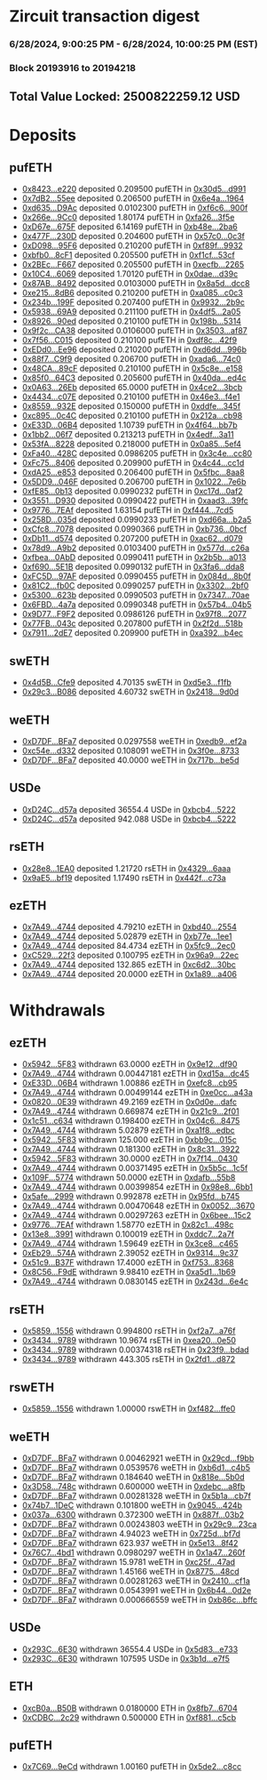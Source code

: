 # Zircuit transaction digest
### 6/28/2024, 9:00:25 PM - 6/28/2024, 10:00:25 PM (EST)
### Block 20193916 to 20194218

## Total Value Locked: 2500822259.12 USD

# Deposits
## pufETH
- [0x8423...e220](https://etherscan.io/address/0x8423BAeE3d18c71C02Df7Bc9ED5912073f49e220) deposited 0.209500 pufETH in [0x30d5...d991](https://etherscan.io/tx/0x8423BAeE3d18c71C02Df7Bc9ED5912073f49e220)
- [0x7dB2...55ee](https://etherscan.io/address/0x7dB2d478709D479d2D518262523f55732ED455ee) deposited 0.206500 pufETH in [0x6e4a...1964](https://etherscan.io/tx/0x7dB2d478709D479d2D518262523f55732ED455ee)
- [0xd635...D9Ac](https://etherscan.io/address/0xd63534d9442f407DcFf26B475EBBC3F2e8CED9Ac) deposited 0.0102300 pufETH in [0xf6c6...900f](https://etherscan.io/tx/0xd63534d9442f407DcFf26B475EBBC3F2e8CED9Ac)
- [0x266e...9Cc0](https://etherscan.io/address/0x266ecCe1033a3B6189f215b619FcA00558599Cc0) deposited 1.80174 pufETH in [0xfa26...3f5e](https://etherscan.io/tx/0x266ecCe1033a3B6189f215b619FcA00558599Cc0)
- [0xD67e...675F](https://etherscan.io/address/0xD67e8Bcb696E12c9A6E338AA7A297A073A61675F) deposited 6.14169 pufETH in [0xb48e...2ba6](https://etherscan.io/tx/0xD67e8Bcb696E12c9A6E338AA7A297A073A61675F)
- [0x477F...230D](https://etherscan.io/address/0x477F7d37100116cA2A7cC4f3f7955423E6dE230D) deposited 0.204600 pufETH in [0x57c0...0c3f](https://etherscan.io/tx/0x477F7d37100116cA2A7cC4f3f7955423E6dE230D)
- [0xD098...95F6](https://etherscan.io/address/0xD098fDb1d22EA09fcfaC0a41035ADC00D01a95F6) deposited 0.210200 pufETH in [0xf89f...9932](https://etherscan.io/tx/0xD098fDb1d22EA09fcfaC0a41035ADC00D01a95F6)
- [0xbfb0...8cF1](https://etherscan.io/address/0xbfb0D806B796aE17a7024f8a7c08092CF1C28cF1) deposited 0.205500 pufETH in [0xf1cf...53cf](https://etherscan.io/tx/0xbfb0D806B796aE17a7024f8a7c08092CF1C28cF1)
- [0x2BEc...F667](https://etherscan.io/address/0x2BEca4fC5dDBDa33455252D6e81231C11F55F667) deposited 0.205500 pufETH in [0xecfb...2265](https://etherscan.io/tx/0x2BEca4fC5dDBDa33455252D6e81231C11F55F667)
- [0x10C4...6069](https://etherscan.io/address/0x10C4EaedEE32D5b51bc166a4792c789781E66069) deposited 1.70120 pufETH in [0x0dae...d39c](https://etherscan.io/tx/0x10C4EaedEE32D5b51bc166a4792c789781E66069)
- [0x87AB...8492](https://etherscan.io/address/0x87ABe8b980d728Aa9d09241aF2F17B08b7fe8492) deposited 0.0103000 pufETH in [0x8a5d...dcc8](https://etherscan.io/tx/0x87ABe8b980d728Aa9d09241aF2F17B08b7fe8492)
- [0xe215...8dB6](https://etherscan.io/address/0xe2153459aa34f54d2293272614EB5Bb6e39E8dB6) deposited 0.210200 pufETH in [0xa085...c0c3](https://etherscan.io/tx/0xe2153459aa34f54d2293272614EB5Bb6e39E8dB6)
- [0x234b...199F](https://etherscan.io/address/0x234baBF2D3d73e53a9707c67Cf32481A0b56199F) deposited 0.207400 pufETH in [0x9932...2b9c](https://etherscan.io/tx/0x234baBF2D3d73e53a9707c67Cf32481A0b56199F)
- [0x5938...69A9](https://etherscan.io/address/0x5938236DC754389a201894AC593EE09B1b1669A9) deposited 0.211100 pufETH in [0x4df5...2a05](https://etherscan.io/tx/0x5938236DC754389a201894AC593EE09B1b1669A9)
- [0x8926...90ed](https://etherscan.io/address/0x8926683be097a9bc417c3B3d9413e6B8Ee3190ed) deposited 0.210100 pufETH in [0x198b...5314](https://etherscan.io/tx/0x8926683be097a9bc417c3B3d9413e6B8Ee3190ed)
- [0x9f2c...CA38](https://etherscan.io/address/0x9f2c21fc7bEA5431684365A447C66e710faFCA38) deposited 0.0106000 pufETH in [0x3503...af87](https://etherscan.io/tx/0x9f2c21fc7bEA5431684365A447C66e710faFCA38)
- [0x7f56...C015](https://etherscan.io/address/0x7f56e463354D66E5e15A1c1F9DABB43Cd73cC015) deposited 0.210100 pufETH in [0xdf8c...42f9](https://etherscan.io/tx/0x7f56e463354D66E5e15A1c1F9DABB43Cd73cC015)
- [0xEDd0...Ee96](https://etherscan.io/address/0xEDd00F90bf428550B16803901f60a033E276Ee96) deposited 0.210200 pufETH in [0xd6dd...996b](https://etherscan.io/tx/0xEDd00F90bf428550B16803901f60a033E276Ee96)
- [0x88f7...C9f9](https://etherscan.io/address/0x88f768A802f6fA52F1521680536F7b0805b6C9f9) deposited 0.206700 pufETH in [0xada6...74c0](https://etherscan.io/tx/0x88f768A802f6fA52F1521680536F7b0805b6C9f9)
- [0x48CA...89cF](https://etherscan.io/address/0x48CA6e53b8A643a59e570b978B49F4438f7189cF) deposited 0.210100 pufETH in [0x5c8e...e158](https://etherscan.io/tx/0x48CA6e53b8A643a59e570b978B49F4438f7189cF)
- [0x85f0...64C3](https://etherscan.io/address/0x85f0De5994e4FAfd8e73729f3209F25f906c64C3) deposited 0.205600 pufETH in [0x40da...ed4c](https://etherscan.io/tx/0x85f0De5994e4FAfd8e73729f3209F25f906c64C3)
- [0x0A63...26Eb](https://etherscan.io/address/0x0A639cB00c44705409c32b0f01f16Bbc3b3c26Eb) deposited 65.0000 pufETH in [0x4ce2...3bcb](https://etherscan.io/tx/0x0A639cB00c44705409c32b0f01f16Bbc3b3c26Eb)
- [0x4434...c07E](https://etherscan.io/address/0x44341091B546E4973005AE49804552Dd79c7c07E) deposited 0.210100 pufETH in [0x46e3...f4e1](https://etherscan.io/tx/0x44341091B546E4973005AE49804552Dd79c7c07E)
- [0x8559...932E](https://etherscan.io/address/0x8559Abb428466F5B6becBFF86dc1758B9b72932E) deposited 0.150000 pufETH in [0xddfe...345f](https://etherscan.io/tx/0x8559Abb428466F5B6becBFF86dc1758B9b72932E)
- [0xc895...0c4C](https://etherscan.io/address/0xc895c89aC6B9a1ac0964580916D8daa7AbD40c4C) deposited 0.210100 pufETH in [0x212a...cb98](https://etherscan.io/tx/0xc895c89aC6B9a1ac0964580916D8daa7AbD40c4C)
- [0xE33D...06B4](https://etherscan.io/address/0xE33D9e12eCdA4627F3a311f520d8Fe65D45006B4) deposited 1.10739 pufETH in [0x4f64...bb7b](https://etherscan.io/tx/0xE33D9e12eCdA4627F3a311f520d8Fe65D45006B4)
- [0x1bb2...06f7](https://etherscan.io/address/0x1bb216120E8F939f520C610Bdc3C88aDAc4b06f7) deposited 0.213213 pufETH in [0x4edf...3a11](https://etherscan.io/tx/0x1bb216120E8F939f520C610Bdc3C88aDAc4b06f7)
- [0x53fA...8228](https://etherscan.io/address/0x53fA882a89EcD499EA9382efF1Bc5f792B698228) deposited 0.218000 pufETH in [0x0a85...5ef4](https://etherscan.io/tx/0x53fA882a89EcD499EA9382efF1Bc5f792B698228)
- [0xFa40...428C](https://etherscan.io/address/0xFa40cD4Bf5D6486a0c032497426132405283428C) deposited 0.0986205 pufETH in [0x3c4e...cc80](https://etherscan.io/tx/0xFa40cD4Bf5D6486a0c032497426132405283428C)
- [0xFc75...8406](https://etherscan.io/address/0xFc75AD59a0283e7AA3665f43F337b693A4E28406) deposited 0.209900 pufETH in [0x4c44...cc1d](https://etherscan.io/tx/0xFc75AD59a0283e7AA3665f43F337b693A4E28406)
- [0xdA25...e853](https://etherscan.io/address/0xdA25bc3dA609bBF5E8030Eff848d939b9862e853) deposited 0.206400 pufETH in [0x5fbc...8aa8](https://etherscan.io/tx/0xdA25bc3dA609bBF5E8030Eff848d939b9862e853)
- [0x5DD9...046F](https://etherscan.io/address/0x5DD934B6bC67e95F887FE06d81EEafe2E9D2046F) deposited 0.206700 pufETH in [0x1022...7e6b](https://etherscan.io/tx/0x5DD934B6bC67e95F887FE06d81EEafe2E9D2046F)
- [0xfE85...0b13](https://etherscan.io/address/0xfE850e995DC0775E93cd7848A593Cb0876af0b13) deposited 0.0990232 pufETH in [0xc17d...0af2](https://etherscan.io/tx/0xfE850e995DC0775E93cd7848A593Cb0876af0b13)
- [0x3551...D930](https://etherscan.io/address/0x3551FdAEc96a5B26579236122a2193744C9fD930) deposited 0.0990422 pufETH in [0xaad3...39fc](https://etherscan.io/tx/0x3551FdAEc96a5B26579236122a2193744C9fD930)
- [0x9776...7EAf](https://etherscan.io/address/0x9776E77100E9Cb9fd7c4268997E0aB1a73937EAf) deposited 1.63154 pufETH in [0xf444...7cd5](https://etherscan.io/tx/0x9776E77100E9Cb9fd7c4268997E0aB1a73937EAf)
- [0x258D...035d](https://etherscan.io/address/0x258DBcf129e3c1f26D43a2b5EeC7eCc1e3e5035d) deposited 0.0990233 pufETH in [0xd66a...b2a5](https://etherscan.io/tx/0x258DBcf129e3c1f26D43a2b5EeC7eCc1e3e5035d)
- [0xCfc8...7078](https://etherscan.io/address/0xCfc8ff47e65A55a8B4b5622CF374601094aE7078) deposited 0.0990366 pufETH in [0xb736...0bcf](https://etherscan.io/tx/0xCfc8ff47e65A55a8B4b5622CF374601094aE7078)
- [0xDb11...d574](https://etherscan.io/address/0xDb1111550685359D3796890712033A0e5c43d574) deposited 0.207200 pufETH in [0xac62...d079](https://etherscan.io/tx/0xDb1111550685359D3796890712033A0e5c43d574)
- [0x78d9...A9b2](https://etherscan.io/address/0x78d98C59cFb914cE6bF071568104793f96E6A9b2) deposited 0.0103400 pufETH in [0x577d...c26a](https://etherscan.io/tx/0x78d98C59cFb914cE6bF071568104793f96E6A9b2)
- [0xfbea...0AbD](https://etherscan.io/address/0xfbea921cC5F1aEd65FbFF6e7B4738B9442590AbD) deposited 0.0990411 pufETH in [0x2b5b...a013](https://etherscan.io/tx/0xfbea921cC5F1aEd65FbFF6e7B4738B9442590AbD)
- [0xf690...5E1B](https://etherscan.io/address/0xf6904f3E805b1dafcF04FD25BF9C559344865E1B) deposited 0.0990132 pufETH in [0x3fa6...dda8](https://etherscan.io/tx/0xf6904f3E805b1dafcF04FD25BF9C559344865E1B)
- [0xFC5D...97AF](https://etherscan.io/address/0xFC5D3698409543Ad72a824026C4b9aaB190E97AF) deposited 0.0990455 pufETH in [0x084d...8b0f](https://etherscan.io/tx/0xFC5D3698409543Ad72a824026C4b9aaB190E97AF)
- [0x81C2...fb0C](https://etherscan.io/address/0x81C2e67bBe1Fcd4258fCFf384B5BDC1870Cefb0C) deposited 0.0990257 pufETH in [0x3302...2bf0](https://etherscan.io/tx/0x81C2e67bBe1Fcd4258fCFf384B5BDC1870Cefb0C)
- [0x5300...623b](https://etherscan.io/address/0x53007c753DD2c8Dff613B0530B8DEF8E609e623b) deposited 0.0990503 pufETH in [0x7347...70ae](https://etherscan.io/tx/0x53007c753DD2c8Dff613B0530B8DEF8E609e623b)
- [0x6FBD...4a7a](https://etherscan.io/address/0x6FBD04b58fD8BDb023056F73fe001a8eF1134a7a) deposited 0.0990348 pufETH in [0x57b4...04b5](https://etherscan.io/tx/0x6FBD04b58fD8BDb023056F73fe001a8eF1134a7a)
- [0x9D77...F9F2](https://etherscan.io/address/0x9D77C23438BF761622d26FD5A206ed8bE051F9F2) deposited 0.0986126 pufETH in [0x97f8...2077](https://etherscan.io/tx/0x9D77C23438BF761622d26FD5A206ed8bE051F9F2)
- [0x77FB...043c](https://etherscan.io/address/0x77FB79618C72aB576fE7A393D86f9DB30b22043c) deposited 0.207800 pufETH in [0x2f2d...518b](https://etherscan.io/tx/0x77FB79618C72aB576fE7A393D86f9DB30b22043c)
- [0x7911...2dE7](https://etherscan.io/address/0x7911D4B0e7aCb32CA45CD59cDB5EB6B8add52dE7) deposited 0.209900 pufETH in [0xa392...b4ec](https://etherscan.io/tx/0x7911D4B0e7aCb32CA45CD59cDB5EB6B8add52dE7)
## swETH
- [0x4d5B...Cfe9](https://etherscan.io/address/0x4d5B7E42939C7a28a73787E7b5EB7A634742Cfe9) deposited 4.70135 swETH in [0xd5e3...f1fb](https://etherscan.io/tx/0x4d5B7E42939C7a28a73787E7b5EB7A634742Cfe9)
- [0x29c3...B086](https://etherscan.io/address/0x29c3C135d85158660EE95bfd8140B71386d1B086) deposited 4.60732 swETH in [0x2418...9d0d](https://etherscan.io/tx/0x29c3C135d85158660EE95bfd8140B71386d1B086)
## weETH
- [0xD7DF...BFa7](https://etherscan.io/address/0xD7DF7E085214743530afF339aFC420c7c720BFa7) deposited 0.0297558 weETH in [0xedb9...ef2a](https://etherscan.io/tx/0xD7DF7E085214743530afF339aFC420c7c720BFa7)
- [0xc54e...d332](https://etherscan.io/address/0xc54eE315E304E564D72463bC52a326eCf4f1d332) deposited 0.108091 weETH in [0x3f0e...8733](https://etherscan.io/tx/0xc54eE315E304E564D72463bC52a326eCf4f1d332)
- [0xD7DF...BFa7](https://etherscan.io/address/0xD7DF7E085214743530afF339aFC420c7c720BFa7) deposited 40.0000 weETH in [0x717b...be5d](https://etherscan.io/tx/0xD7DF7E085214743530afF339aFC420c7c720BFa7)
## USDe
- [0xD24C...d57a](https://etherscan.io/address/0xD24Cfe2d0fa81369ca6291c28ac5426e16B6d57a) deposited 36554.4 USDe in [0xbcb4...5222](https://etherscan.io/tx/0xD24Cfe2d0fa81369ca6291c28ac5426e16B6d57a)
- [0xD24C...d57a](https://etherscan.io/address/0xD24Cfe2d0fa81369ca6291c28ac5426e16B6d57a) deposited 942.088 USDe in [0xbcb4...5222](https://etherscan.io/tx/0xD24Cfe2d0fa81369ca6291c28ac5426e16B6d57a)
## rsETH
- [0x28e8...1EA0](https://etherscan.io/address/0x28e87d9ae263d363e20707F059c23720D4111EA0) deposited 1.21720 rsETH in [0x4329...6aaa](https://etherscan.io/tx/0x28e87d9ae263d363e20707F059c23720D4111EA0)
- [0x9aE5...bf19](https://etherscan.io/address/0x9aE59Ab5174184C2F72C43e473ee73a87469bf19) deposited 1.17490 rsETH in [0x442f...c73a](https://etherscan.io/tx/0x9aE59Ab5174184C2F72C43e473ee73a87469bf19)
## ezETH
- [0x7A49...4744](https://etherscan.io/address/0x7A493Be5c2ce014cD049Bf178a1ac0Db1B434744) deposited 4.79210 ezETH in [0xbd40...2554](https://etherscan.io/tx/0x7A493Be5c2ce014cD049Bf178a1ac0Db1B434744)
- [0x7A49...4744](https://etherscan.io/address/0x7A493Be5c2ce014cD049Bf178a1ac0Db1B434744) deposited 5.02879 ezETH in [0xb77e...1ee1](https://etherscan.io/tx/0x7A493Be5c2ce014cD049Bf178a1ac0Db1B434744)
- [0x7A49...4744](https://etherscan.io/address/0x7A493Be5c2ce014cD049Bf178a1ac0Db1B434744) deposited 84.4734 ezETH in [0x5fc9...2ec0](https://etherscan.io/tx/0x7A493Be5c2ce014cD049Bf178a1ac0Db1B434744)
- [0xC529...22f3](https://etherscan.io/address/0xC529B0815fcB927d121463728F9aD7055F4B22f3) deposited 0.100795 ezETH in [0x96a9...22ec](https://etherscan.io/tx/0xC529B0815fcB927d121463728F9aD7055F4B22f3)
- [0x7A49...4744](https://etherscan.io/address/0x7A493Be5c2ce014cD049Bf178a1ac0Db1B434744) deposited 132.865 ezETH in [0xc6d2...30bc](https://etherscan.io/tx/0x7A493Be5c2ce014cD049Bf178a1ac0Db1B434744)
- [0x7A49...4744](https://etherscan.io/address/0x7A493Be5c2ce014cD049Bf178a1ac0Db1B434744) deposited 20.0000 ezETH in [0x1a89...a406](https://etherscan.io/tx/0x7A493Be5c2ce014cD049Bf178a1ac0Db1B434744)
# Withdrawals
## ezETH
- [0x5942...5F83](https://etherscan.io/address/0x59426902B232182A6e833903761Ef617E1375F83) withdrawn 63.0000 ezETH in [0x9e12...df90](https://etherscan.io/tx/0x59426902B232182A6e833903761Ef617E1375F83)
- [0x7A49...4744](https://etherscan.io/address/0x7A493Be5c2ce014cD049Bf178a1ac0Db1B434744) withdrawn 0.00447181 ezETH in [0xd15a...dc45](https://etherscan.io/tx/0x7A493Be5c2ce014cD049Bf178a1ac0Db1B434744)
- [0xE33D...06B4](https://etherscan.io/address/0xE33D9e12eCdA4627F3a311f520d8Fe65D45006B4) withdrawn 1.00886 ezETH in [0xefc8...cb95](https://etherscan.io/tx/0xE33D9e12eCdA4627F3a311f520d8Fe65D45006B4)
- [0x7A49...4744](https://etherscan.io/address/0x7A493Be5c2ce014cD049Bf178a1ac0Db1B434744) withdrawn 0.00499144 ezETH in [0xe0cc...a43a](https://etherscan.io/tx/0x7A493Be5c2ce014cD049Bf178a1ac0Db1B434744)
- [0x0820...0E39](https://etherscan.io/address/0x082005c842e243475C8719b3082B1f5b8baa0E39) withdrawn 49.2169 ezETH in [0x0d0e...dafc](https://etherscan.io/tx/0x082005c842e243475C8719b3082B1f5b8baa0E39)
- [0x7A49...4744](https://etherscan.io/address/0x7A493Be5c2ce014cD049Bf178a1ac0Db1B434744) withdrawn 0.669874 ezETH in [0x21c9...2f01](https://etherscan.io/tx/0x7A493Be5c2ce014cD049Bf178a1ac0Db1B434744)
- [0x1c51...c634](https://etherscan.io/address/0x1c51E61Db2cf5f727a45abc9f2465927EEf9c634) withdrawn 0.198400 ezETH in [0x04c6...8475](https://etherscan.io/tx/0x1c51E61Db2cf5f727a45abc9f2465927EEf9c634)
- [0x7A49...4744](https://etherscan.io/address/0x7A493Be5c2ce014cD049Bf178a1ac0Db1B434744) withdrawn 5.02879 ezETH in [0xa1f8...edbc](https://etherscan.io/tx/0x7A493Be5c2ce014cD049Bf178a1ac0Db1B434744)
- [0x5942...5F83](https://etherscan.io/address/0x59426902B232182A6e833903761Ef617E1375F83) withdrawn 125.000 ezETH in [0xbb9c...015c](https://etherscan.io/tx/0x59426902B232182A6e833903761Ef617E1375F83)
- [0x7A49...4744](https://etherscan.io/address/0x7A493Be5c2ce014cD049Bf178a1ac0Db1B434744) withdrawn 0.181300 ezETH in [0x8c31...3922](https://etherscan.io/tx/0x7A493Be5c2ce014cD049Bf178a1ac0Db1B434744)
- [0x5942...5F83](https://etherscan.io/address/0x59426902B232182A6e833903761Ef617E1375F83) withdrawn 30.0000 ezETH in [0x7f14...0430](https://etherscan.io/tx/0x59426902B232182A6e833903761Ef617E1375F83)
- [0x7A49...4744](https://etherscan.io/address/0x7A493Be5c2ce014cD049Bf178a1ac0Db1B434744) withdrawn 0.00371495 ezETH in [0x5b5c...1c5f](https://etherscan.io/tx/0x7A493Be5c2ce014cD049Bf178a1ac0Db1B434744)
- [0x109F...5774](https://etherscan.io/address/0x109F30842Cdd088349f560b8053e124B79685774) withdrawn 50.0000 ezETH in [0xdafb...55b8](https://etherscan.io/tx/0x109F30842Cdd088349f560b8053e124B79685774)
- [0x7A49...4744](https://etherscan.io/address/0x7A493Be5c2ce014cD049Bf178a1ac0Db1B434744) withdrawn 0.00399854 ezETH in [0x98e8...6bb1](https://etherscan.io/tx/0x7A493Be5c2ce014cD049Bf178a1ac0Db1B434744)
- [0x5afe...2999](https://etherscan.io/address/0x5afe19A8e8B62dda50050dcad297391F8ea72999) withdrawn 0.992878 ezETH in [0x95fd...b745](https://etherscan.io/tx/0x5afe19A8e8B62dda50050dcad297391F8ea72999)
- [0x7A49...4744](https://etherscan.io/address/0x7A493Be5c2ce014cD049Bf178a1ac0Db1B434744) withdrawn 0.00470648 ezETH in [0x0052...3670](https://etherscan.io/tx/0x7A493Be5c2ce014cD049Bf178a1ac0Db1B434744)
- [0x7A49...4744](https://etherscan.io/address/0x7A493Be5c2ce014cD049Bf178a1ac0Db1B434744) withdrawn 0.00297263 ezETH in [0x6bee...15c2](https://etherscan.io/tx/0x7A493Be5c2ce014cD049Bf178a1ac0Db1B434744)
- [0x9776...7EAf](https://etherscan.io/address/0x9776E77100E9Cb9fd7c4268997E0aB1a73937EAf) withdrawn 1.58770 ezETH in [0x82c1...498c](https://etherscan.io/tx/0x9776E77100E9Cb9fd7c4268997E0aB1a73937EAf)
- [0x13e8...3991](https://etherscan.io/address/0x13e8304443C28cd640F531cCd18932C916a53991) withdrawn 0.100019 ezETH in [0xddc7...2a7f](https://etherscan.io/tx/0x13e8304443C28cd640F531cCd18932C916a53991)
- [0x7A49...4744](https://etherscan.io/address/0x7A493Be5c2ce014cD049Bf178a1ac0Db1B434744) withdrawn 1.59649 ezETH in [0x3ce8...c465](https://etherscan.io/tx/0x7A493Be5c2ce014cD049Bf178a1ac0Db1B434744)
- [0xEb29...574A](https://etherscan.io/address/0xEb296B15df0676a166331cCEd2E57d0DF351574A) withdrawn 2.39052 ezETH in [0x9314...9c37](https://etherscan.io/tx/0xEb296B15df0676a166331cCEd2E57d0DF351574A)
- [0x51c9...B37F](https://etherscan.io/address/0x51c9b8920C9EB54CAd2166199184854Ad234B37F) withdrawn 17.4000 ezETH in [0xf753...8368](https://etherscan.io/tx/0x51c9b8920C9EB54CAd2166199184854Ad234B37F)
- [0x8C56...F9dE](https://etherscan.io/address/0x8C56019Eb53d97f9c69B0E03676eBE679a98F9dE) withdrawn 9.98410 ezETH in [0xa5d1...1b69](https://etherscan.io/tx/0x8C56019Eb53d97f9c69B0E03676eBE679a98F9dE)
- [0x7A49...4744](https://etherscan.io/address/0x7A493Be5c2ce014cD049Bf178a1ac0Db1B434744) withdrawn 0.0830145 ezETH in [0x243d...6e4c](https://etherscan.io/tx/0x7A493Be5c2ce014cD049Bf178a1ac0Db1B434744)
## rsETH
- [0x5859...1556](https://etherscan.io/address/0x5859D38330dab5544c81168b5f9Bef1a719A1556) withdrawn 0.994800 rsETH in [0xf2a7...a76f](https://etherscan.io/tx/0x5859D38330dab5544c81168b5f9Bef1a719A1556)
- [0x3434...9789](https://etherscan.io/address/0x34349c5569e7B846c3558961552D2202760A9789) withdrawn 10.9674 rsETH in [0xea20...0e50](https://etherscan.io/tx/0x34349c5569e7B846c3558961552D2202760A9789)
- [0x3434...9789](https://etherscan.io/address/0x34349c5569e7B846c3558961552D2202760A9789) withdrawn 0.00374318 rsETH in [0x23f9...bdad](https://etherscan.io/tx/0x34349c5569e7B846c3558961552D2202760A9789)
- [0x3434...9789](https://etherscan.io/address/0x34349c5569e7B846c3558961552D2202760A9789) withdrawn 443.305 rsETH in [0x2fd1...d872](https://etherscan.io/tx/0x34349c5569e7B846c3558961552D2202760A9789)
## rswETH
- [0x5859...1556](https://etherscan.io/address/0x5859D38330dab5544c81168b5f9Bef1a719A1556) withdrawn 1.00000 rswETH in [0xf482...ffe0](https://etherscan.io/tx/0x5859D38330dab5544c81168b5f9Bef1a719A1556)
## weETH
- [0xD7DF...BFa7](https://etherscan.io/address/0xD7DF7E085214743530afF339aFC420c7c720BFa7) withdrawn 0.00462921 weETH in [0x29cd...f9bb](https://etherscan.io/tx/0xD7DF7E085214743530afF339aFC420c7c720BFa7)
- [0xD7DF...BFa7](https://etherscan.io/address/0xD7DF7E085214743530afF339aFC420c7c720BFa7) withdrawn 0.0539576 weETH in [0xb6d1...c4b5](https://etherscan.io/tx/0xD7DF7E085214743530afF339aFC420c7c720BFa7)
- [0xD7DF...BFa7](https://etherscan.io/address/0xD7DF7E085214743530afF339aFC420c7c720BFa7) withdrawn 0.184640 weETH in [0x818e...5b0d](https://etherscan.io/tx/0xD7DF7E085214743530afF339aFC420c7c720BFa7)
- [0x3D58...748c](https://etherscan.io/address/0x3D58fa11481348c4A9cbB7E8D83c7aB8670f748c) withdrawn 0.600000 weETH in [0xdebc...a8fb](https://etherscan.io/tx/0x3D58fa11481348c4A9cbB7E8D83c7aB8670f748c)
- [0xD7DF...BFa7](https://etherscan.io/address/0xD7DF7E085214743530afF339aFC420c7c720BFa7) withdrawn 0.00281328 weETH in [0x5b1a...cb7f](https://etherscan.io/tx/0xD7DF7E085214743530afF339aFC420c7c720BFa7)
- [0x74b7...1DeC](https://etherscan.io/address/0x74b74ec94Fc8760b31cCbe32DcfF1f73CcE01DeC) withdrawn 0.101800 weETH in [0x9045...424b](https://etherscan.io/tx/0x74b74ec94Fc8760b31cCbe32DcfF1f73CcE01DeC)
- [0x037a...6300](https://etherscan.io/address/0x037ac478992E23340Fbd4114f218943037916300) withdrawn 0.372300 weETH in [0x887f...03b2](https://etherscan.io/tx/0x037ac478992E23340Fbd4114f218943037916300)
- [0xD7DF...BFa7](https://etherscan.io/address/0xD7DF7E085214743530afF339aFC420c7c720BFa7) withdrawn 0.00243803 weETH in [0x29c9...23ca](https://etherscan.io/tx/0xD7DF7E085214743530afF339aFC420c7c720BFa7)
- [0xD7DF...BFa7](https://etherscan.io/address/0xD7DF7E085214743530afF339aFC420c7c720BFa7) withdrawn 4.94023 weETH in [0x725d...bf7d](https://etherscan.io/tx/0xD7DF7E085214743530afF339aFC420c7c720BFa7)
- [0xD7DF...BFa7](https://etherscan.io/address/0xD7DF7E085214743530afF339aFC420c7c720BFa7) withdrawn 623.937 weETH in [0x5e13...8f42](https://etherscan.io/tx/0xD7DF7E085214743530afF339aFC420c7c720BFa7)
- [0x76C7...4bd1](https://etherscan.io/address/0x76C79329cD7c4465c7FbB913219ADD79eC7a4bd1) withdrawn 0.0980297 weETH in [0x1a47...260f](https://etherscan.io/tx/0x76C79329cD7c4465c7FbB913219ADD79eC7a4bd1)
- [0xD7DF...BFa7](https://etherscan.io/address/0xD7DF7E085214743530afF339aFC420c7c720BFa7) withdrawn 15.9781 weETH in [0xc25f...47ad](https://etherscan.io/tx/0xD7DF7E085214743530afF339aFC420c7c720BFa7)
- [0xD7DF...BFa7](https://etherscan.io/address/0xD7DF7E085214743530afF339aFC420c7c720BFa7) withdrawn 1.45166 weETH in [0x8775...48cd](https://etherscan.io/tx/0xD7DF7E085214743530afF339aFC420c7c720BFa7)
- [0xD7DF...BFa7](https://etherscan.io/address/0xD7DF7E085214743530afF339aFC420c7c720BFa7) withdrawn 0.00281263 weETH in [0x2410...cf1a](https://etherscan.io/tx/0xD7DF7E085214743530afF339aFC420c7c720BFa7)
- [0xD7DF...BFa7](https://etherscan.io/address/0xD7DF7E085214743530afF339aFC420c7c720BFa7) withdrawn 0.0543991 weETH in [0x6b44...0d2e](https://etherscan.io/tx/0xD7DF7E085214743530afF339aFC420c7c720BFa7)
- [0xD7DF...BFa7](https://etherscan.io/address/0xD7DF7E085214743530afF339aFC420c7c720BFa7) withdrawn 0.000666559 weETH in [0xb86c...bffc](https://etherscan.io/tx/0xD7DF7E085214743530afF339aFC420c7c720BFa7)
## USDe
- [0x293C...6E30](https://etherscan.io/address/0x293C6937D8D82e05B01335F7B33FBA0c8e256E30) withdrawn 36554.4 USDe in [0x5d83...e733](https://etherscan.io/tx/0x293C6937D8D82e05B01335F7B33FBA0c8e256E30)
- [0x293C...6E30](https://etherscan.io/address/0x293C6937D8D82e05B01335F7B33FBA0c8e256E30) withdrawn 107595 USDe in [0x3b1d...e7f5](https://etherscan.io/tx/0x293C6937D8D82e05B01335F7B33FBA0c8e256E30)
## ETH
- [0xcB0a...B50B](https://etherscan.io/address/0xcB0a5ef00fBf95A2CF75B1F4822daD65B3eeB50B) withdrawn 0.0180000 ETH in [0x8fb7...6704](https://etherscan.io/tx/0xcB0a5ef00fBf95A2CF75B1F4822daD65B3eeB50B)
- [0xCDBC...2c29](https://etherscan.io/address/0xCDBC9334e68fbD7051fa4119A8ac2578Fedf2c29) withdrawn 0.500000 ETH in [0xf881...c5cb](https://etherscan.io/tx/0xCDBC9334e68fbD7051fa4119A8ac2578Fedf2c29)
## pufETH
- [0x7C69...9eCd](https://etherscan.io/address/0x7C6915B02CeF07E86B5ac1Bb3e5f40F228929eCd) withdrawn 1.00160 pufETH in [0x5de2...c8cc](https://etherscan.io/tx/0x7C6915B02CeF07E86B5ac1Bb3e5f40F228929eCd)
